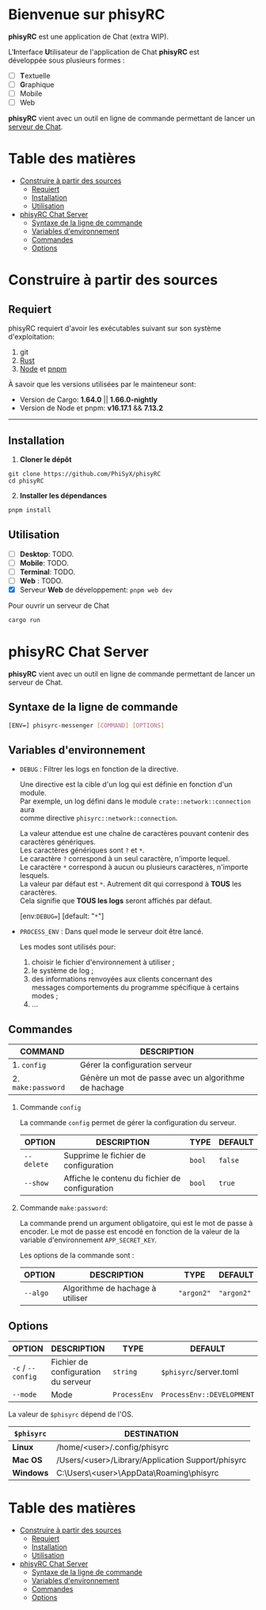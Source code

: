 # Bienvenue sur phisyRC

**phisyRC** est une application de Chat (extra WIP).

L'**I**nterface **U**tilisateur de l'application de Chat **phisyRC** est\
développée sous plusieurs formes :

- [ ] **T**extuelle
- [ ] **G**raphique
- [ ] Mobile
- [ ] Web

**phisyRC** vient avec un outil en ligne de commande permettant de lancer un\
[serveur de Chat](docs/developers/chat-server.md).


# Table des matières
- [Construire à partir des sources](#construire-a-partir-des-sources)
	- [Requiert](#requiert)
	- [Installation](#installation)
	- [Utilisation](#utilisation)
- [phisyRC Chat Server](#phisyrc-chat-server)
	- [Syntaxe de la ligne de commande](#syntaxe-de-la-ligne-de-commande)
	- [Variables d'environnement](#variables-denvironnement)
	- [Commandes](#commandes)
	- [Options](#options)

# Construire à partir des sources

## Requiert

phisyRC requiert d'avoir les exécutables suivant sur son système d'exploitation:

1. git
2. [Rust](https://www.rust-lang.org/tools/install)
3. [Node](https://nodejs.org/) et [pnpm](https://pnpm.io/installation)

À savoir que les versions utilisées par le mainteneur sont:

-   Version de Cargo: **1.64.0** || **1.66.0-nightly**
-   Version de Node et pnpm: **v16.17.1** && **7.13.2**

---

## Installation

1. **Cloner le dépôt**

```shell
git clone https://github.com/PhiSyX/phisyRC
cd phisyRC
```

2. **Installer les dépendances**

```bash
pnpm install
```

## Utilisation

-   [ ] **Desktop**: TODO.
-   [ ] **Mobile**: TODO.
-   [ ] **Terminal**: TODO.
-   [ ] **Web** : TODO.
-   [x] Serveur **Web** de développement: `pnpm web dev`

Pour ouvrir un serveur de Chat

```bash
cargo run
```

# phisyRC Chat Server

**phisyRC** vient avec un outil en ligne de commande permettant de lancer un\
serveur de Chat.

## Syntaxe de la ligne de commande

```sh
[ENV=] phisyrc-messenger [COMMAND] [OPTIONS]
```

## Variables d'environnement

- `DEBUG` : Filtrer les logs en fonction de la directive.

  Une directive est la cible d'un log qui est définie en fonction d'un module.\
  Par exemple, un log défini dans le module `crate::network::connection` aura\
  comme directive `phisyrc::network::connection`.

  La valeur attendue est une chaîne de caractères pouvant contenir des\
  caractères génériques.\
  Les caractères génériques sont `?` et `*`.\
  Le caractère `?` correspond à un seul caractère, n'importe lequel.\
  Le caractère `*` correspond à aucun ou plusieurs caractères, n'importe\
  lesquels.\
  La valeur par défaut est `*`. Autrement dit qui correspond à **TOUS** les\
  caractères.\
  Cela signifie que **TOUS les logs** seront affichés par défaut.

  [env:`DEBUG=`] [default: "`*`"]

- `PROCESS_ENV` : Dans quel mode le serveur doit être lancé.

  Les modes sont utilisés pour:

  1. choisir le fichier d'environnement à utiliser ;
  2. le système de log ;
  3. des informations renvoyées aux clients concernant des
     \
     messages comportements du programme spécifique à certains modes ;
  4. ...

## Commandes

| COMMAND            | DESCRIPTION                                          |
| ------------------ | ---------------------------------------------------- |
| 1. `config`        | Gérer la configuration serveur                       |
| 2. `make:password` | Génère un mot de passe avec un algorithme de hachage |

1. Commande `config`

   La commande `config` permet de gérer la configuration du serveur.

   | OPTION     | DESCRIPTION                                    | TYPE   | DEFAULT |
   | ---------- | ---------------------------------------------- | ------ | ------- |
   | `--delete` | Supprime le fichier de configuration           | `bool` | `false` |
   | `--show`   | Affiche le contenu du fichier de configuration | `bool` | `true`  |

2. Commande `make:password`:

   La commande prend un argument obligatoire, qui est le mot de passe à\
   encoder. Le mot de passe est encodé en fonction de la valeur de la\
   variable d'environnement `APP_SECRET_KEY`.

   Les options de la commande sont :

   | OPTION   | DESCRIPTION                      | TYPE       | DEFAULT    |
   | -------- | -------------------------------- | ---------- | ---------- |
   | `--algo` | Algorithme de hachage à utiliser | `"argon2"` | `"argon2"` |

## Options

| OPTION            | DESCRIPTION                         | TYPE         | DEFAULT                   |
| ----------------- | ----------------------------------- | ------------ | ------------------------- |
| `-c` / `--config` | Fichier de configuration du serveur | `string`     | `$phisyrc`/server.toml    |
| `--mode`          | Mode                                | `ProcessEnv` | `ProcessEnv::DEVELOPMENT` |

La valeur de `$phisyrc` dépend de l'OS.

| `$phisyrc`  | DESTINATION                                             |
| ----------- | ------------------------------------------------------- |
| **Linux**   | /home/&lt;user&gt;/.config/phisyrc                      |
| **Mac OS**  | /Users/&lt;user&gt;/Library/Application Support/phisyrc |
| **Windows** | C:\Users\\&lt;user&gt;\AppData\Roaming\phisyrc          |


# Table des matières
- [Construire à partir des sources](#construire-a-partir-des-sources)
	- [Requiert](#requiert)
	- [Installation](#installation)
	- [Utilisation](#utilisation)
- [phisyRC Chat Server](#phisyrc-chat-server)
	- [Syntaxe de la ligne de commande](#syntaxe-de-la-ligne-de-commande)
	- [Variables d'environnement](#variables-denvironnement)
	- [Commandes](#commandes)
	- [Options](#options)
